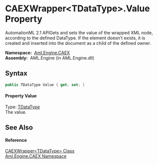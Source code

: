 CAEXWrapper&lt;TDataType>.Value Property
========================================
AutomationML 2.1 APIGets and sets the value of the wrapped XML node, according to the defined DataType. If the element doesn't exists, it is created and inserted into the document as a child of the defined owner.

  **Namespace:**  [Aml.Engine.CAEX][1]  
  **Assembly:**  AML.Engine (in AML.Engine.dll)

Syntax
------

```csharp
public TDataType Value { get; set; }
```

#### Property Value
Type: [TDataType][2]  
 The value. 

See Also
--------

#### Reference
[CAEXWrapper&lt;TDataType> Class][2]  
[Aml.Engine.CAEX Namespace][1]  

[1]: ../README.md
[2]: README.md
[3]: https://www.automationml.org
[4]: ../../icons/logoShade.png